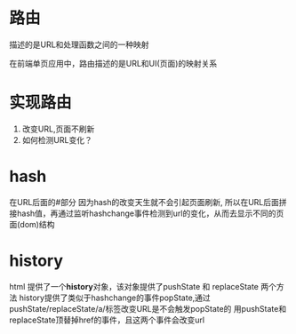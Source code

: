 # 路由
描述的是URL和处理函数之间的一种映射

在前端单页应用中，路由描述的是URL和UI(页面)的映射关系

# 实现路由
1. 改变URL,页面不刷新
2. 如何检测URL变化？

# hash
在URL后面的#部分
因为hash的改变天生就不会引起页面刷新, 所以在URL后面拼接hash值，再通过监听hashchange事件检测到url的变化，从而去显示不同的页面(dom)结构


# history
html 提供了一个**history**对象，该对象提供了pushState 和 replaceState 两个方法
history提供了类似于hashchange的事件popState,通过pushState/replaceState/a/标签改变URL是不会触发popState的
用pushState和replaceState顶替掉href的事件，且这两个事件会改变url